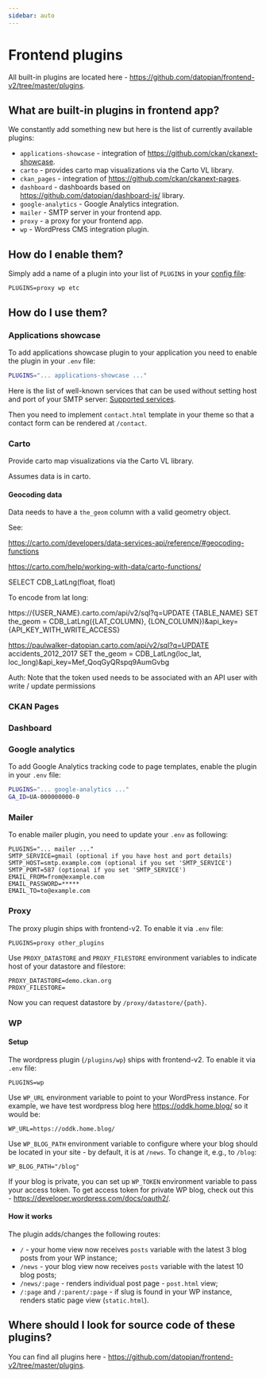 ```yaml
---
sidebar: auto
---
```


# Frontend plugins

All built-in plugins are located here - https://github.com/datopian/frontend-v2/tree/master/plugins.

## What are built-in plugins in frontend app?

We constantly add something new but here is the list of currently available plugins:

* `applications-showcase` - integration of https://github.com/ckan/ckanext-showcase.
* `carto` - provides carto map visualizations via the Carto VL library.
* `ckan_pages` - integration of https://github.com/ckan/ckanext-pages.
* `dashboard` - dashboards based on https://github.com/datopian/dashboard-js/ library.
* `google-analytics` - Google Analytics integration.
* `mailer` - SMTP server in your frontend app.
* `proxy` - a proxy for your frontend app.
* `wp` - WordPress CMS integration plugin.

## How do I enable them?

Simply add a name of a plugin into your list of `PLUGINS` in your [config file](/frontend/configs/):

```
PLUGINS=proxy wp etc
```

## How do I use them?

### Applications showcase

To add applications showcase plugin to your application you need to
enable the plugin in your `.env` file:

```bash
PLUGINS="... applications-showcase ..."
```

Here is the list of well-known services that can be used without setting host and port of your SMTP server: [Supported services](https://nodemailer.com/smtp/well-known/#supported-services).

Then you need to implement `contact.html` template in your theme so that a contact form can be rendered at `/contact`.

### Carto

Provide carto map visualizations via the Carto VL library.

Assumes data is in carto.

#### Geocoding data

Data needs to have a `the_geom` column with a valid geometry object.

See:

https://carto.com/developers/data-services-api/reference/#geocoding-functions

https://carto.com/help/working-with-data/carto-functions/

SELECT CDB_LatLng(float, float)

To encode from lat long:

https://{USER_NAME}.carto.com/api/v2/sql?q=UPDATE {TABLE_NAME} SET the_geom = CDB_LatLng({LAT_COLUMN}, {LON_COLUMN})&api_key={API_KEY_WITH_WRITE_ACCESS}

https://paulwalker-datopian.carto.com/api/v2/sql?q=UPDATE accidents_2012_2017 SET the_geom = CDB_LatLng(loc_lat, loc_long)&api_key=Mef_QoqGyQRspq9AumGvbg

Auth: Note that the token used needs to be associated with an API user with write / update permissions

### CKAN Pages

### Dashboard

### Google analytics

To add Google Analytics tracking code to page templates,
enable the plugin in your `.env` file:

```bash
PLUGINS="... google-analytics ..."
GA_ID=UA-000000000-0
```

### Mailer

To enable mailer plugin, you need to update your `.env` as following:

```
PLUGINS="... mailer ..."
SMTP_SERVICE=gmail (optional if you have host and port details)
SMTP_HOST=smtp.example.com (optional if you set 'SMTP_SERVICE')
SMTP_PORT=587 (optional if you set 'SMTP_SERVICE')
EMAIL_FROM=from@example.com
EMAIL_PASSWORD=*****
EMAIL_TO=to@example.com
```

### Proxy

The proxy plugin ships with frontend-v2. To enable it via `.env` file:

```
PLUGINS=proxy other_plugins
```

Use `PROXY_DATASTORE` and `PROXY_FILESTORE` environment variables to indicate host of your datastore and filestore:

```
PROXY_DATASTORE=demo.ckan.org
PROXY_FILESTORE=
```

Now you can request datastore by `/proxy/datastore/{path}`.

### WP

#### Setup

The wordpress plugin (`/plugins/wp`) ships with frontend-v2. To enable it via `.env` file:

```
PLUGINS=wp
```

Use `WP_URL` environment variable to point to your WordPress instance. For example, we have test wordpress blog here https://oddk.home.blog/ so it would be:

```
WP_URL=https://oddk.home.blog/
```

Use `WP_BLOG_PATH` environment variable to configure where your blog should be located in your site - by default, it is at `/news`. To change it, e.g., to `/blog`:

```
WP_BLOG_PATH="/blog"
```

If your blog is private, you can set up `WP_TOKEN` environment variable to pass your access token. To get access token for private WP blog, check out this - https://developer.wordpress.com/docs/oauth2/.

#### How it works

The plugin adds/changes the following routes:

* `/` - your home view now receives `posts` variable with the latest 3 blog posts from your WP instance;
* `/news` - your blog view now receives `posts` variable with the latest 10 blog posts;
* `/news/:page` - renders individual post page - `post.html` view;
* `/:page` and `/:parent/:page` - if slug is found in your WP instance, renders static page view (`static.html`).

## Where should I look for source code of these plugins?

You can find all plugins here - https://github.com/datopian/frontend-v2/tree/master/plugins.

